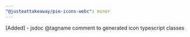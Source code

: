 ```yaml
---
"@justeattakeaway/pie-icons-webc": minor
---
```


[Added] - jsdoc @tagname comment to generated icon typescript classes
